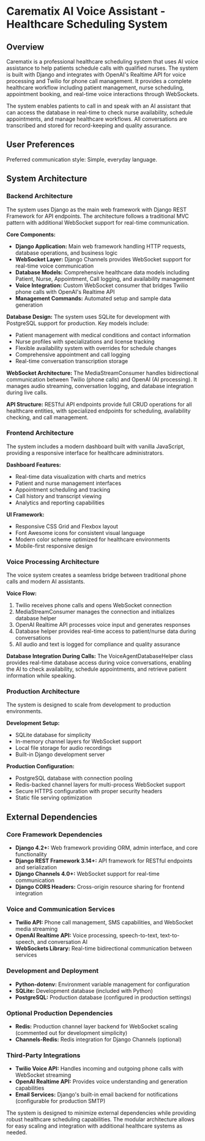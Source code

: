 # Carematix AI Voice Assistant - Healthcare Scheduling System

## Overview

Carematix is a professional healthcare scheduling system that uses AI voice assistance to help patients schedule calls with qualified nurses. The system is built with Django and integrates with OpenAI's Realtime API for voice processing and Twilio for phone call management. It provides a complete healthcare workflow including patient management, nurse scheduling, appointment booking, and real-time voice interactions through WebSockets.

The system enables patients to call in and speak with an AI assistant that can access the database in real-time to check nurse availability, schedule appointments, and manage healthcare workflows. All conversations are transcribed and stored for record-keeping and quality assurance.

## User Preferences

Preferred communication style: Simple, everyday language.

## System Architecture

### Backend Architecture
The system uses Django as the main web framework with Django REST Framework for API endpoints. The architecture follows a traditional MVC pattern with additional WebSocket support for real-time communication.

**Core Components:**
- **Django Application:** Main web framework handling HTTP requests, database operations, and business logic
- **WebSocket Layer:** Django Channels provides WebSocket support for real-time voice communication
- **Database Models:** Comprehensive healthcare data models including Patient, Nurse, Appointment, Call logging, and availability management
- **Voice Integration:** Custom WebSocket consumer that bridges Twilio phone calls with OpenAI's Realtime API
- **Management Commands:** Automated setup and sample data generation

**Database Design:**
The system uses SQLite for development with PostgreSQL support for production. Key models include:
- Patient management with medical conditions and contact information
- Nurse profiles with specializations and license tracking
- Flexible availability system with overrides for schedule changes
- Comprehensive appointment and call logging
- Real-time conversation transcription storage

**WebSocket Architecture:**
The MediaStreamConsumer handles bidirectional communication between Twilio (phone calls) and OpenAI (AI processing). It manages audio streaming, conversation logging, and database integration during live calls.

**API Structure:**
RESTful API endpoints provide full CRUD operations for all healthcare entities, with specialized endpoints for scheduling, availability checking, and call management.

### Frontend Architecture
The system includes a modern dashboard built with vanilla JavaScript, providing a responsive interface for healthcare administrators.

**Dashboard Features:**
- Real-time data visualization with charts and metrics
- Patient and nurse management interfaces
- Appointment scheduling and tracking
- Call history and transcript viewing
- Analytics and reporting capabilities

**UI Framework:**
- Responsive CSS Grid and Flexbox layout
- Font Awesome icons for consistent visual language
- Modern color scheme optimized for healthcare environments
- Mobile-first responsive design

### Voice Processing Architecture
The voice system creates a seamless bridge between traditional phone calls and modern AI assistants.

**Voice Flow:**
1. Twilio receives phone calls and opens WebSocket connection
2. MediaStreamConsumer manages the connection and initializes database helper
3. OpenAI Realtime API processes voice input and generates responses
4. Database helper provides real-time access to patient/nurse data during conversations
5. All audio and text is logged for compliance and quality assurance

**Database Integration During Calls:**
The VoiceAgentDatabaseHelper class provides real-time database access during voice conversations, enabling the AI to check availability, schedule appointments, and retrieve patient information while speaking.

### Production Architecture
The system is designed to scale from development to production environments.

**Development Setup:**
- SQLite database for simplicity
- In-memory channel layers for WebSocket support
- Local file storage for audio recordings
- Built-in Django development server

**Production Configuration:**
- PostgreSQL database with connection pooling
- Redis-backed channel layers for multi-process WebSocket support
- Secure HTTPS configuration with proper security headers
- Static file serving optimization

## External Dependencies

### Core Framework Dependencies
- **Django 4.2+:** Web framework providing ORM, admin interface, and core functionality
- **Django REST Framework 3.14+:** API framework for RESTful endpoints and serialization
- **Django Channels 4.0+:** WebSocket support for real-time communication
- **Django CORS Headers:** Cross-origin resource sharing for frontend integration

### Voice and Communication Services
- **Twilio API:** Phone call management, SMS capabilities, and WebSocket media streaming
- **OpenAI Realtime API:** Voice processing, speech-to-text, text-to-speech, and conversation AI
- **WebSockets Library:** Real-time bidirectional communication between services

### Development and Deployment
- **Python-dotenv:** Environment variable management for configuration
- **SQLite:** Development database (included with Python)
- **PostgreSQL:** Production database (configured in production settings)

### Optional Production Dependencies
- **Redis:** Production channel layer backend for WebSocket scaling (commented out for development simplicity)
- **Channels-Redis:** Redis integration for Django Channels (optional)

### Third-Party Integrations
- **Twilio Voice API:** Handles incoming and outgoing phone calls with WebSocket streaming
- **OpenAI Realtime API:** Provides voice understanding and generation capabilities
- **Email Services:** Django's built-in email backend for notifications (configurable for production SMTP)

The system is designed to minimize external dependencies while providing robust healthcare scheduling capabilities. The modular architecture allows for easy scaling and integration with additional healthcare systems as needed.